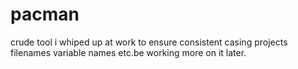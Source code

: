 # pacman
crude tool i whiped up at work  to ensure consistent casing  projects filenames variable names etc.be working more on it later.
